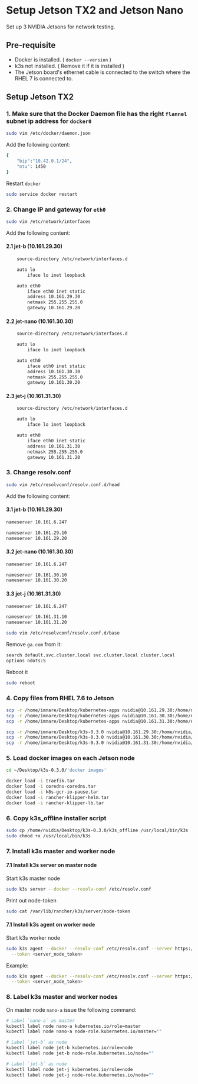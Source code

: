 # Setup Jetson TX2 and Jetson Nano

Set up 3 NVIDIA Jetsons for network testing.

## Pre-requisite

* Docker is installed. ( `docker --version` )
* k3s not installed. ( Remove it if it is installed )
* The Jetson board's ethernet cable is connected to the switch where the RHEL 7 is connected to.

## Setup Jetson TX2

### 1. Make sure that the Docker Daemon file has the right `flannel` subnet ip address for `docker0`

```sh
sudo vim /etc/docker/daemon.json
```

Add the following content:

```sh
{
    "bip":"10.42.0.1/24",
    "mtu": 1450
}
```

Restart `docker`

```sh
sudo service docker restart
```

### 2. Change IP and gateway for `eth0`

```sh
sudo vim /etc/network/interfaces
```

Add the following content:

#### 2.1 jet-b (10.161.29.30)

```sh
    source-directory /etc/network/interfaces.d

    auto lo
        iface lo inet loopback

    auto eth0
        iface eth0 inet static
        address 10.161.29.30
        netmask 255.255.255.0
        gateway 10.161.29.20
```

#### 2.2 jet-nano (10.161.30.30)

```sh
    source-directory /etc/network/interfaces.d

    auto lo
        iface lo inet loopback

    auto eth0
        iface eth0 inet static
        address 10.161.30.30
        netmask 255.255.255.0
        gateway 10.161.30.20
```

#### 2.3 jet-j (10.161.31.30)

```sh
    source-directory /etc/network/interfaces.d

    auto lo
        iface lo inet loopback

    auto eth0
        iface eth0 inet static
        address 10.161.31.30
        netmask 255.255.255.0
        gateway 10.161.31.20
```

### 3. Change resolv.conf

```sh
sudo vim /etc/resolvconf/resolv.conf.d/head
```

Add the following content:

#### 3.1 jet-b (10.161.29.30)

```sh
nameserver 10.161.6.247

nameserver 10.161.29.10
nameserver 10.161.29.20
```

#### 3.2 jet-nano (10.161.30.30)

```sh
nameserver 10.161.6.247

nameserver 10.161.30.10
nameserver 10.161.30.20
```

#### 3.3 jet-j (10.161.31.30)

```sh
nameserver 10.161.6.247

nameserver 10.161.31.10
nameserver 10.161.31.20
```

```sh
sudo vim /etc/resolvconf/resolv.conf.d/base
```

Remove `ga.com` from it:

```sh
search default.svc.cluster.local svc.cluster.local cluster.local
options ndots:5
```

Reboot it

```sh
sudo reboot
```

### 4. Copy files from RHEL 7.6 to Jetson

```sh
scp -r /home/imnare/Desktop/kubernetes-apps nvidia@10.161.29.30:/home/nvidia/Desktop
scp -r /home/imnare/Desktop/kubernetes-apps nvidia@10.161.30.30:/home/nvidia/Desktop
scp -r /home/imnare/Desktop/kubernetes-apps nvidia@10.161.31.30:/home/nvidia/Desktop

scp -r /home/imnare/Desktop/k3s-0.3.0 nvidia@10.161.29.30:/home/nvidia/Desktop
scp -r /home/imnare/Desktop/k3s-0.3.0 nvidia@10.161.30.30:/home/nvidia/Desktop
scp -r /home/imnare/Desktop/k3s-0.3.0 nvidia@10.161.31.30:/home/nvidia/Desktop
```

### 5. Load docker images on each Jetson node

```sh
cd ~/Desktop/k3s-0.3.0/'docker images'

docker load -i traefik.tar
docker load -i coredns-coredns.tar
docker load -i k8s-gcr-io-pause.tar
docker load -i rancher-klipper-helm.tar
docker load -i rancher-klipper-lb.tar
```

### 6. Copy k3s_offline installer script

```sh
sudo cp /home/nvidia/Desktop/k3s-0.3.0/k3s_offline /usr/local/bin/k3s
sudo chmod +x /usr/local/bin/k3s
```

### 7. Install k3s master and worker node

#### 7.1 Install k3s server on master node

Start k3s master node

```sh
sudo k3s server --docker --resolv-conf /etc/resolv.conf
```

Print out node-token

```sh
sudo cat /var/lib/rancher/k3s/server/node-token
```

#### 7.1 Install k3s agent on worker node

Start k3s worker node

```sh
sudo k3s agent --docker --resolv-conf /etc/resolv.conf --server https://<server_ip_addrsss>:6443 \
  --token <server_node_token>
```

Example:

```sh
sudo k3s agent --docker --resolv-conf /etc/resolv.conf --server https://10.161.30.30:6443 \
  --token <server_node_token>
```

### 8. Label k3s master and worker nodes

On master node `nano-a` issue the following command:

```sh
# Label `nano-a` as master
kubectl label node nano-a kubernetes.io/role=master
kubectl label node nano-a node-role.kubernetes.io/master=""

# Label `jet-b` as node
kubectl label node jet-b kubernetes.io/role=node
kubectl label node jet-b node-role.kubernetes.io/node=""

# Label `jet-b` as node
kubectl label node jet-j kubernetes.io/role=node
kubectl label node jet-j node-role.kubernetes.io/node=""

```
